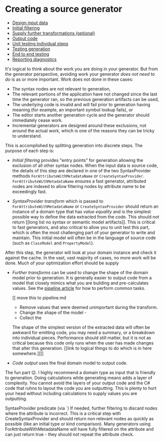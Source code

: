 # Creating a source generator

- [Design input data]()
- [Initial filtering]()
- [Supply further transformations (optional)]()
- [Output code]()
- [Unit testing individual steps]()
- [Testing generation]()
- [End to end testing]()
- [Reporting diagnostics]()
  
It's logical to think about the work you are doing in your generator. But from the generator perspective, avoiding work your generator *does not need to do* is as or more important. Work does not done in these cases:

- The syntax nodes are not relevant to generation,
- The relevant portions of the application have not changed since the last time the generator ran, so the previous generation artifacts can be used,
- The underlying code is invalid and will fail prior to generation having meaning (for example, an important symbol lookup fails), or
- The editor starts another generation cycle and the generator should immediately cease work.
- Incremental generators are designed around these exclusions, not around the actual work, which is one of the reasons they can be tricky to understand.

This is accomplished by splitting generation into discrete steps. The purpose of each step is:

- *Initial filtering* provides "entry points" for generation allowing the exclusion of all other syntax nodes. When the input data is source code, the details of this step are declared in one of the two SyntaxProvider methods `ForAttributeWithMetadataName` or `CreateSyntaxProvider`. `ForAttributeWithMetadataName` ensures a fast generator, attributed nodes are indexed to allow filtering nodes by attribute name to be exceedingly fast.

- *SyntaxProvider transform* which is passed to `ForAttributeWithMetadataName` or `CreateSyntaxProvider` should return an instance of a domain type that has *value equality* and is the simplest possible way to define the data extracted from the code. This should not return [[long list  no syntax or semantic model artifacts]]. This is critical to fast generators, and also critical to allow you to unit test this part, which is often the most challenging part of your generator to write and maintain. This initial model will often be in the language of source code (such as `ClassModel` and `PropertyModel`).

 After this step, the generator will look at your domain instance and check it against the cache. In the vast, vast majority of cases, no more work will be done. Much of your optimization effort should be supply

- *Further transforms* can be used to change the shape of the domain model prior to generation. It is generally easier to output code from a model that closely mimics what you are building and pre-calculates values. See the [pipeline article](../pipeline.md) for how to perform common tasks.
  
  [[ move this to pipeline.md
  - Remove values that were deemed unimportant during the transform.
  - Change the shape of the model - 
  - Collect the 

  The shape of the simplest version of the extracted data will often be awkward for emitting code, you may need a summary, or a breakdown into individual pieces. Performance should still matter, but it is not as critical because this code only runs when the user has made changes that alter this generation. [[link to logical things to do which is in here somewhere.]]]]

- *Code output* uses the final domain model to output code.

The fun part 😉. I highly recommend a domain type as input that is friendly to generation. Doing calculations while generating means adds a layer of complexity. You cannot avoid the layers of your output code and the C# code that ruhns to layout the code you are outputting. This is plenty to hurt your head without including calculations to supply values you are outputting.

SyntaxProvider predicate (via `)
If needed, further filtering to discard nodes where the attribute is incorrect. This is a critical step with CreateSyntaxProvider and should return non relevant nodes as quickly as possible (like an initial type or kind comparison). Many generators using ForAttributeWithMetadataName will have fully filtered on the attribute and can just return true  - they should not repeat the attribute check.

